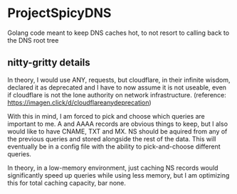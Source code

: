 # ProjectSpicyDNS
Golang code meant to keep DNS caches hot, to not resort to calling back to the DNS root tree


## nitty-gritty details
In theory, I would use ANY, requests, but cloudflare, in their infinite wisdom, declared it as deprecated and I have to now assume it is not useable, even if cloudflare is not the lone authority on network infrastructure. (reference: https://imagen.click/d/cloudflareanydeprecation)

With this in mind, I am forced to pick and choose which queries are important to me. A and AAAA records are obvious things to keep, but I also would like to have CNAME, TXT and MX. NS should be aquired from any of the previous queries and stored alongside the rest of the data. This will eventually be in a config file with the ability to pick-and-choose different queries.

In theory, in a low-memory environment, just caching NS records would significantly speed up queries while using less memory, but I am optimizing this for total caching capacity, bar none.